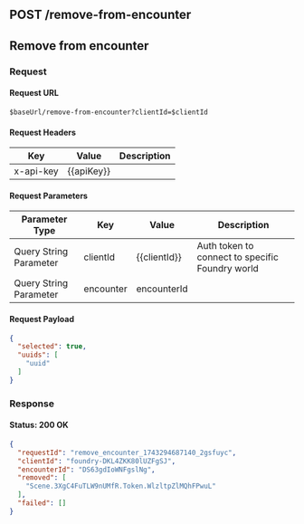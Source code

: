 ## **POST** /remove-from-encounter

## Remove from encounter

### Request

#### Request URL

```
$baseUrl/remove-from-encounter?clientId=$clientId
```

#### Request Headers

| Key | Value | Description |
| --- | ----- | ----------- |
| x-api-key | \{\{apiKey\}\} |   |

#### Request Parameters

| Parameter Type | Key | Value | Description |
| -------------- | --- | ----- | ----------- |
| Query String Parameter | clientId | \{\{clientId\}\} | Auth token to connect to specific Foundry world |
| Query String Parameter | encounter | encounterId |   |

#### Request Payload

```json
{
  "selected": true,
  "uuids": [
    "uuid"
  ]
}
```

### Response

#### Status: 200 OK

```json
{
  "requestId": "remove_encounter_1743294687140_2gsfuyc",
  "clientId": "foundry-DKL4ZKK80lUZFgSJ",
  "encounterId": "DS63gdIoWNFgslNg",
  "removed": [
    "Scene.3XgC4FuTLW9nUMfR.Token.WlzltpZlMQhFPwuL"
  ],
  "failed": []
}
```


